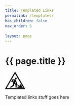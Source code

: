 ```yaml
---
title: Templated Links
permalink: /templates/
has_children: false
nav_order: 5

layout: page
---
```

# {{ page.title }}
![work-in-progress.png](..%2Fassets%2Fimg%2Fwork-in-progress.png)

Templated links stuff goes here